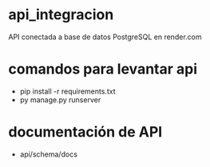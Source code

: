 # api_integracion
API conectada a base de datos PostgreSQL en render.com

# comandos para levantar api
- pip install -r requirements.txt
- py manage.py runserver

# documentación de API
- api/schema/docs
